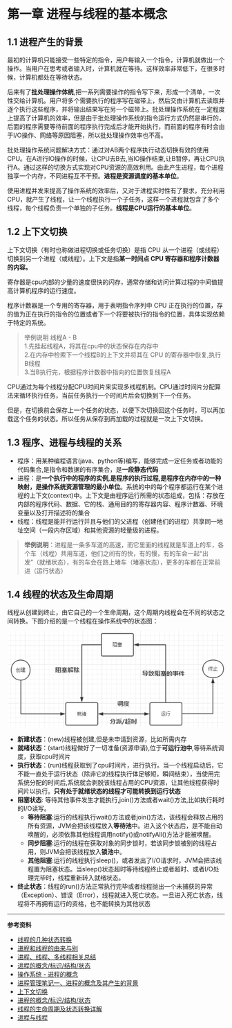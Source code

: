 # 第一章 进程与线程的基本概念

## 1.1 进程产生的背景

最初的计算机只能接受一些特定的指令，用户每输入一个指令，计算机就做出一个操作。当用户在思考或者输入时，计算机就在等待。这样效率非常低下，在很多时候，计算机都处在等待状态。

后来有了**批处理操作体统**,把一系列需要操作的指令写下来，形成一个清单，一次性交给计算机。用户将多个需要执行的程序写在磁带上，然后交由计算机去读取并逐个执行这些程序，并将输出结果写在另一个磁带上。批处理操作系统在一定程度上提高了计算机的效率，但是由于批处理操作系统的指令运行方式仍然是串行的，后面的程序需要等待前面的程序执行完成后才能开始执行，而前面的程序有时会由于I/O操作、网络等原因阻塞，所以批处理操作效率也不高。

批处理操作系统问题解决方式：通过对AB两个程序执行动态切换有效的使用CPU。在A进行IO操作的时候，让CPU去B去,当IO操作结束,让B暂停，再让CPU执行A。通过这样的切换方式实现对CPU资源的高效利用。由此产生进程，每个进程独享一个内存，不同进程互不干预。**进程是资源调度的基本单位**。

使用进程并发来提高了操作系统的效率后，又对于进程实时性有了要求，充分利用CPU，就产生了线程，让一个线程执行一个子任务，这样一个进程就包含了多个线程，每个线程负责一个单独的子任务。**线程是CPU运行的基本单位**。

## 1.2 上下文切换
上下文切换（有时也称做进程切换或任务切换）是指 CPU 从一个进程（或线程）切换到另一个进程（或线程）。上下文是指**某一时间点 CPU 寄存器和程序计数器的内容。**

寄存器是cpu内部的少量的速度很快的闪存，通常存储和访问计算过程的中间值提高计算机程序的运行速度。

程序计数器是一个专用的寄存器，用于表明指令序列中 CPU 正在执行的位置，存的值为正在执行的指令的位置或者下一个将要被执行的指令的位置，具体实现依赖于特定的系统。

>举例说明 线程A - B  
1.先挂起线程A，将其在cpu中的状态保存在内存中  
2.在内存中检索下一个线程B的上下文并将其在 CPU 的寄存器中恢复,执行B线程  
3.当B执行完，根据程序计数器中指向的位置恢复线程A

CPU通过为每个线程分配CPU时间片来实现多线程机制。CPU通过时间片分配算法来循环执行任务，当前任务执行一个时间片后会切换到下一个任务。

但是，在切换前会保存上一个任务的状态，以便下次切换回这个任务时，可以再加载这个任务的状态。所以任务从保存到再加载的过程就是一次上下文切换。

## 1.3 程序、进程与线程的关系
  + 程序：用某种编程语言(java、python等)编写，能够完成一定任务或者功能的代码集合,是指令和数据的有序集合，是**一段静态代码**
  + 进程：是**一个执行中的程序的实例,是程序的执行过程,是程序在内存中的一种映射，是操作系统资源管理的最小单位**。系统的中的每个程序都运行在某个进程的上下文(context)中。上下文是由程序运行所需的状态组成，包括：存放在内部的程序代码、数据、它的栈、通用目的的寄存器内容、程序计数器、环境变量以及打开描述符的集合
  + 线程：线程是能并行运行并且与他们的父进程（创建他们的进程）共享同一地址空间（一段内存区域）和其他资源的轻量级的进程。
> **举例说明**：进程是一条多车道的高速，而它里面的线程就是车道上的车，各个车（线程）共用车道，他们之间有的快，有的慢，有的车会一起“出发”（就绪状态），有的车会在路上堵车（堵塞状态），更多的车都在正常前进（运行状态）

## 1.4 线程的状态及生命周期

线程从创建到终止，由它自己的一个生命周期，这个周期内线程会在不同的状态之间转换。下图介绍的是一个线程在操作系统中的状态图：

![线程的状态及交互](./imgs/status.png)

* **新建状态**：(new)线程被创建,但是未申请到资源，比如所需内存
* **就绪状态**：(start)线程做好了一切准备(资源申请),位于**可运行池中**,等待系统调度，获取cpu时间片
* **执行状态**：(run)线程获取到了cpu时间片，进行执行。当一个线程启动后，它不能一直处于运行状态（除非它的线程执行体足够短，瞬间结束），当使用完系统分配的时间后,系统就会剥脱该线程占用的CPU资源，让其他线程获得时间片以执行。**只有处于就绪状态的线程才可能转换到运行状态**
* **阻塞状态**: 等待其他事件发生才能执行,join()方法或者wait()方法,比如执行耗时的I/O读写。
  - **等待阻塞**:运行的线程执行wait()方法或者join()方法，该线程会释放占用的所有资源，JVM会把该线程放入**等待池**中。进入这个状态后，是不能自动唤醒的，必须依靠其他线程调用notify()或notifyAll()方法才能被唤醒。
  - **同步阻塞**:运行的线程在获取对象的同步锁时，若该同步锁被别的线程占用，则JVM会把该线程放入**锁池**中。
  - **其他阻塞**:运行的线程执行sleep()，或者发出了I/O请求时，JVM会把该线程置为阻塞状态。当sleep()状态超时等待线程终止或者超时、或者I/O处理完毕时，线程重新转入就绪状态。
* **终止状态**：线程的run()方法正常执行完毕或者线程抛出一个未捕获的异常（Exception）、错误（Error），线程就进入死亡状态。一旦进入死亡状态，线程将不再拥有运行的资格，也不能转换为其他状态

---

**参考资料**

- [线程的几种状态转换](http://www.cnblogs.com/jijijiefang/articles/7222955.html)
- [进程和线程的由来与别](https://blog.csdn.net/whl_program/article/details/70217354)
- [进程、线程、多线程相关总结](https://www.cnblogs.com/fuchongjundream/p/3829508.html)
- [进程的概念/标识/结构/状态](https://blog.csdn.net/derkampf/article/details/60477317)
- [操作系统 - 进程的概念](http://www.cnblogs.com/tianlangshu/p/5224178.html)
- [进程管理笔记一、进程的概念及其产生的背景](https://blog.csdn.net/xd_hebuters/article/details/79590441#一进程产生的背景)
- [上下文切换](http://ifeve.com/context-switch-definition/)
- [进程的概念/标识/结构/状态](https://blog.csdn.net/derkampf/article/details/60477317)
- [线程的生命周期及状态转换详解](https://blog.csdn.net/asdf_1024/article/details/78978437)
- [进程与线程](https://www.liaoxuefeng.com/wiki/0014316089557264a6b348958f449949df42a6d3a2e542c000/0014319272686365ec7ceaeca33428c914edf8f70cca383000) 
